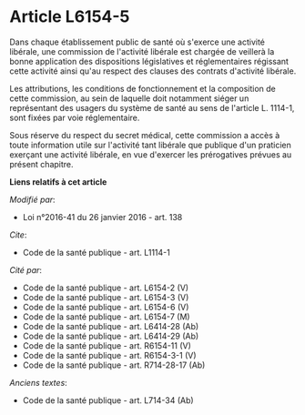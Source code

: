 # Article L6154-5

Dans chaque établissement public de santé où s'exerce une activité libérale, une commission de l'activité libérale est
chargée de veillerà la bonne application des dispositions législatives et réglementaires régissant cette activité ainsi qu'au
respect des clauses des contrats d'activité libérale. 

Les attributions, les conditions de fonctionnement et la composition de cette commission, au sein de laquelle doit notamment
siéger un représentant des usagers du système de santé au sens de l'article L. 1114-1, sont fixées par voie réglementaire. 

Sous réserve du respect du secret médical, cette commission a accès à toute information utile sur l'activité tant libérale
que publique d'un praticien exerçant une activité libérale, en vue d'exercer les prérogatives prévues au présent chapitre.

**Liens relatifs à cet article**

_Modifié par_:

  - Loi n°2016-41 du 26 janvier 2016 - art. 138

_Cite_:

  - Code de la santé publique - art. L1114-1

_Cité par_:

  - Code de la santé publique - art. L6154-2 (V)
  - Code de la santé publique - art. L6154-3 (V)
  - Code de la santé publique - art. L6154-6 (V)
  - Code de la santé publique - art. L6154-7 (M)
  - Code de la santé publique - art. L6414-28 (Ab)
  - Code de la santé publique - art. L6414-29 (Ab)
  - Code de la santé publique - art. R6154-11 (V)
  - Code de la santé publique - art. R6154-3-1 (V)
  - Code de la santé publique - art. R714-28-17 (Ab)

_Anciens textes_:

  - Code de la santé publique - art. L714-34 (Ab)

